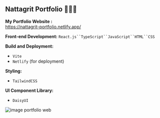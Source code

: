 ## Nattagrit Portfolio 👨🏻‍💻
**My Portfolio Website :**\
https://nattagrit-portfolio.netlify.app/

**Front-end Development:**
`React.js``TypeScript``JavaScript``HTML``CSS`

**Build and Deployment:**
- `Vite`
- `Netlify` (for deployment)

**Styling:**
- `TailwindCSS`

**UI Component Library:**
- `DaisyUI`

![image portfolio web](https://github.com/Basicbay/Portfolio-Website/assets/151770227/fe948dcc-2f4b-4408-b2fb-2c49c9f87d65)


